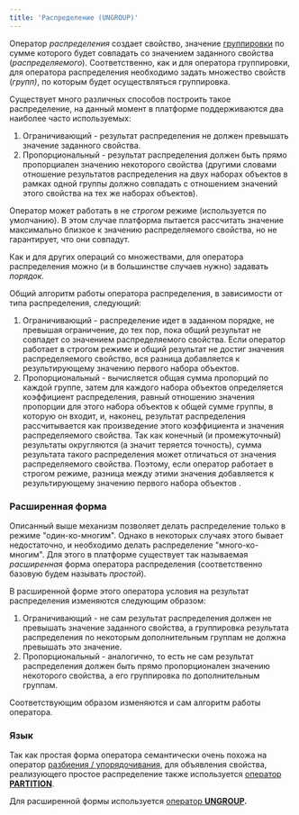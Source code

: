 ```yaml
---
title: 'Распределение (UNGROUP)'
---
```


Оператор *распределения* создает свойство, значение [группировки](Группировка_GROUP.md) по сумме которого будет совпадать со значением заданного свойства (*распределяемого*). Соответственно, как и для оператора группировки, для оператора распределения необходимо задать множество свойств (*групп)*, по которым будет осуществляться группировка.

Существует много различных способов построить такое распределение, на данный момент в платформе поддерживаются два наиболее часто используемых:

1.  Ограничивающий - результат распределения не должен превышать значение заданного свойства.
2.  Пропорциональный - результат распределения должен быть прямо пропорциален значению некоторого свойства (другими словами отношение результатов распределения на двух наборах объектов в рамках одной группы должно совпадать с отношением значений этого свойства на тех же наборах объектов). 

Оператор может работать в не *строгом* режиме (используется по умолчанию). В этом случае платформа пытается рассчитать значение максимально близкое к значению распределяемого свойства, но не гарантирует, что они совпадут.

Как и для других операций со множествами, для оператора распределения можно (и в большинстве случаев нужно) задавать *порядок*.

Общий алгоритм работы оператора распределения, в зависимости от типа распределения, следующий:

1.  Ограничивающий - распределение идет в заданном порядке, не превышая ограничение, до тех пор, пока общий результат не совпадет со значением распределяемого свойства. Если оператор работает в строгом режиме и общий результат не достиг значения распределяемого свойство, вся разница добавляется к результирующему значению первого набора объектов.
2.  Пропорциональный - вычисляется общая сумма пропорций по каждой группе, затем для каждого набора объектов определяется коэффициент распределения, равный отношению значения пропорции для этого набора объектов к общей сумме группы, в которую он входит, и, наконец, результат распределения рассчитывается как произведение этого коэффициента и значения распределяемого свойства. Так как конечный (и промежуточный) результаты округляются (а значит теряется точность), сумма результата такого распределения может отличаться от значения распределяемого свойства. Поэтому, если оператор работает в строгом режиме, разница между этими значения добавляется к результирующему значению первого набора объектов .

### Расширенная форма

Описанный выше механизм позволяет делать распределение только в режиме "один-ко-многим". Однако в некоторых случаях этого бывает недостаточно, и необходимо делать распределение "много-ко-многим". Для этого в платформе существует так называемая *расширенная* форма оператора распределения (соответственно базовую будем называть *простой*). 

В расширенной форме этого оператора условия на результат распределения изменяются следующим образом:

1.  Ограничивающий - не сам результат распределения должен не превышать значение заданного свойства, а группировка результата распределения по некоторым дополнительным группам не должна превышать это значение.
2.  Пропорциональный - аналогично, то есть не сам результат распределения должен быть прямо пропорционален значению некоторого свойства, а его группировка по дополнительным группам.

Соответствующим образом изменяются и сам алгоритм работы оператора.

### Язык

Так как простая форма оператора семантически очень похожа на оператор [разбиения / упорядочивания](Разбиение_Упорядочивание_PARTITION_..._ORDER.md), для объявления свойства, реализующего простое распределение также используется [оператор **PARTITION**](Оператор_PARTITION.md).

Для расширенной формы используется [оператор **UNGROUP**](Оператор_UNGROUP.md)**.**
